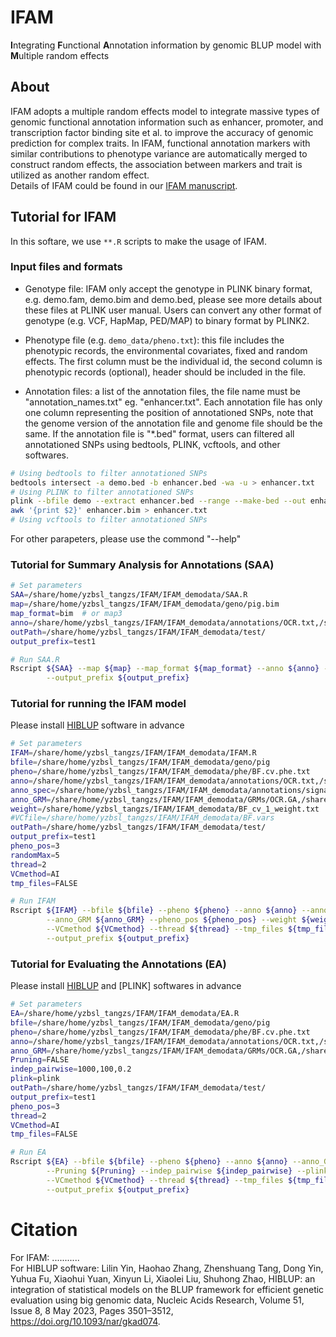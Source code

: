 # IFAM
**I**ntegrating **F**unctional **A**nnotation information by genomic BLUP model with **M**ultiple random effects

## About
IFAM adopts a multiple random effects model to  integrate massive types of genomic functional annotation information such as enhancer, promoter, and transcription factor binding site et al. to improve the accuracy of genomic prediction for complex traits. In IFAM, functional annotation markers with similar contributions to phenotype variance are automatically merged to construct random effects, the association between markers and trait is utilized as another random effect. <br>
Details of IFAM could be found in our [IFAM manuscript](https:****).

## Tutorial for IFAM
In this softare, we use `**.R` scripts to make the usage of IFAM. 

### Input files and formats
* Genotype file: IFAM only accept the genotype in PLINK binary format, e.g. demo.fam, demo.bim and demo.bed, please see more details about these files at PLINK user manual. Users can convert any other format of genotype (e.g. VCF, HapMap, PED/MAP) to binary format by PLINK2.

* Phenotype file (e.g. `demo_data/pheno.txt`): this file includes the phenotypic records, the environmental covariates, fixed and random effects. The first column must be the individual id, the second column is phenotypic records (optional), header should be included in the file.

* Annotation files: a list of the annotation files, the file name must be "annotation_names.txt" eg. "enhancer.txt". Each annotation file has only one column representing the position of annotationed SNPs, note that the genome version of the annotation file and genome file should be the same. If the annotation file is "*.bed" format, users can filtered all annotationed SNPs using bedtools, PLINK, vcftools, and other softwares.
```bash
# Using bedtools to filter annotationed SNPs
bedtools intersect -a demo.bed -b enhancer.bed -wa -u > enhancer.txt
# Using PLINK to filter annotationed SNPs
plink --bfile demo --extract enhancer.bed --range --make-bed --out enhancer
awk '{print $2}' enhancer.bim > enhancer.txt
# Using vcftools to filter annotationed SNPs

````


For other parapeters, please use the commond "--help"

### Tutorial for Summary Analysis for Annotations (SAA)
```bash
# Set parameters
SAA=/share/home/yzbsl_tangzs/IFAM/IFAM_demodata/SAA.R
map=/share/home/yzbsl_tangzs/IFAM/IFAM_demodata/geno/pig.bim
map_format=bim  # or map3
anno=/share/home/yzbsl_tangzs/IFAM/IFAM_demodata/annotations/OCR.txt,/share/home/yzbsl_tangzs/IFAM/IFAM_demodata/annotations/NFR.txt,/share/home/yzbsl_tangzs/IFAM/IFAM_demodata/annotations/footprint.txt,/share/home/yzbsl_tangzs/IFAM/IFAM_demodata/annotations/enhancer.txt,/share/home/yzbsl_tangzs/IFAM/IFAM_demodata/annotations/any_motif.txt,/share/home/yzbsl_tangzs/IFAM/IFAM_demodata/annotations/active_promoter.txt,/share/home/yzbsl_tangzs/IFAM/IFAM_demodata/annotations/active_promoter_narrowPeak.txt
outPath=/share/home/yzbsl_tangzs/IFAM/IFAM_demodata/test/
output_prefix=test1

# Run SAA.R
Rscript ${SAA} --map ${map} --map_format ${map_format} --anno ${anno} --outPath ${outPath}\
        --output_prefix ${output_prefix}
````

### Tutorial for running the IFAM model
Please install [HIBLUP](https://www.hiblup.com/tutorials#running-hiblup) software in advance
```bash
# Set parameters
IFAM=/share/home/yzbsl_tangzs/IFAM/IFAM_demodata/IFAM.R
bfile=/share/home/yzbsl_tangzs/IFAM/IFAM_demodata/geno/pig
pheno=/share/home/yzbsl_tangzs/IFAM/IFAM_demodata/phe/BF.cv.phe.txt
anno=/share/home/yzbsl_tangzs/IFAM/IFAM_demodata/annotations/OCR.txt,/share/home/yzbsl_tangzs/IFAM/IFAM_demodata/annotations/NFR.txt,/share/home/yzbsl_tangzs/IFAM/IFAM_demodata/annotations/footprint.txt,/share/home/yzbsl_tangzs/IFAM/IFAM_demodata/annotations/enhancer.txt,/share/home/yzbsl_tangzs/IFAM/IFAM_demodata/annotations/any_motif.txt,/share/home/yzbsl_tangzs/IFAM/IFAM_demodata/annotations/active_promoter.txt,/share/home/yzbsl_tangzs/IFAM/IFAM_demodata/annotations/active_promoter_narrowPeak.txt
anno_spec=/share/home/yzbsl_tangzs/IFAM/IFAM_demodata/annotations/signals.txt
anno_GRM=/share/home/yzbsl_tangzs/IFAM/IFAM_demodata/GRMs/OCR.GA,/share/home/yzbsl_tangzs/IFAM/IFAM_demodata/GRMs/NFR.GA,/share/home/yzbsl_tangzs/IFAM/IFAM_demodata/GRMs/footprint.GA,/share/home/yzbsl_tangzs/IFAM/IFAM_demodata/GRMs/enhancer.GA,/share/home/yzbsl_tangzs/IFAM/IFAM_demodata/GRMs/any_motif.GA,/share/home/yzbsl_tangzs/IFAM/IFAM_demodata/GRMs/active_promoter.GA,/share/home/yzbsl_tangzs/IFAM/IFAM_demodata/GRMs/active_promoter_narrowPeak.GA,/share/home/yzbsl_tangzs/IFAM/IFAM_demodata/GRMs/signals.GA
weight=/share/home/yzbsl_tangzs/IFAM/IFAM_demodata/BF_cv_1_weight.txt
#VCfile=/share/home/yzbsl_tangzs/IFAM/IFAM_demodata/BF.vars
outPath=/share/home/yzbsl_tangzs/IFAM/IFAM_demodata/test/
output_prefix=test1
pheno_pos=3
randomMax=5
thread=2
VCmethod=AI
tmp_files=FALSE

# Run IFAM
Rscript ${IFAM} --bfile ${bfile} --pheno ${pheno} --anno ${anno} --anno_spec ${anno_spec}\
        --anno_GRM ${anno_GRM} --pheno_pos ${pheno_pos} --weight ${weight} --VCfile ${VCfile} --randomMax ${randomMax}\
        --VCmethod ${VCmethod} --thread ${thread} --tmp_files ${tmp_files} --outPath ${outPath}\
        --output_prefix ${output_prefix}
````

### Tutorial for Evaluating the Annotations (EA)
Please install [HIBLUP](https://www.hiblup.com/tutorials#running-hiblup) and [PLINK] softwares in advance
```bash
# Set parameters
EA=/share/home/yzbsl_tangzs/IFAM/IFAM_demodata/EA.R
bfile=/share/home/yzbsl_tangzs/IFAM/IFAM_demodata/geno/pig
pheno=/share/home/yzbsl_tangzs/IFAM/IFAM_demodata/phe/BF.cv.phe.txt
anno=/share/home/yzbsl_tangzs/IFAM/IFAM_demodata/annotations/OCR.txt,/share/home/yzbsl_tangzs/IFAM/IFAM_demodata/annotations/NFR.txt,/share/home/yzbsl_tangzs/IFAM/IFAM_demodata/annotations/footprint.txt,/share/home/yzbsl_tangzs/IFAM/IFAM_demodata/annotations/enhancer.txt,/share/home/yzbsl_tangzs/IFAM/IFAM_demodata/annotations/any_motif.txt,/share/home/yzbsl_tangzs/IFAM/IFAM_demodata/annotations/active_promoter.txt,/share/home/yzbsl_tangzs/IFAM/IFAM_demodata/annotations/active_promoter_narrowPeak.txt
anno_GRM=/share/home/yzbsl_tangzs/IFAM/IFAM_demodata/GRMs/OCR.GA,/share/home/yzbsl_tangzs/IFAM/IFAM_demodata/GRMs/NFR.GA,/share/home/yzbsl_tangzs/IFAM/IFAM_demodata/GRMs/footprint.GA,/share/home/yzbsl_tangzs/IFAM/IFAM_demodata/GRMs/enhancer.GA,/share/home/yzbsl_tangzs/IFAM/IFAM_demodata/GRMs/any_motif.GA,/share/home/yzbsl_tangzs/IFAM/IFAM_demodata/GRMs/active_promoter.GA,/share/home/yzbsl_tangzs/IFAM/IFAM_demodata/GRMs/active_promoter_narrowPeak.GA
Pruning=FALSE
indep_pairwise=1000,100,0.2
plink=plink
outPath=/share/home/yzbsl_tangzs/IFAM/IFAM_demodata/test/
output_prefix=test1
pheno_pos=3
thread=2
VCmethod=AI
tmp_files=FALSE

# Run EA
Rscript ${EA} --bfile ${bfile} --pheno ${pheno} --anno ${anno} --anno_GRM ${anno_GRM}\
        --Pruning ${Pruning} --indep_pairwise ${indep_pairwise} --plink ${plink} --pheno_pos ${pheno_pos} \
        --VCmethod ${VCmethod} --thread ${thread} --tmp_files ${tmp_files} --outPath ${outPath}\
        --output_prefix ${output_prefix}
````
 
# Citation
For IFAM:
...........   <br>
For HIBLUP software:
Lilin Yin, Haohao Zhang, Zhenshuang Tang, Dong Yin, Yuhua Fu, Xiaohui Yuan, Xinyun Li, Xiaolei Liu, Shuhong Zhao, HIBLUP: an integration of statistical models on the BLUP framework for efficient genetic evaluation using big genomic data, Nucleic Acids Research, Volume 51, Issue 8, 8 May 2023, Pages 3501–3512, https://doi.org/10.1093/nar/gkad074.

